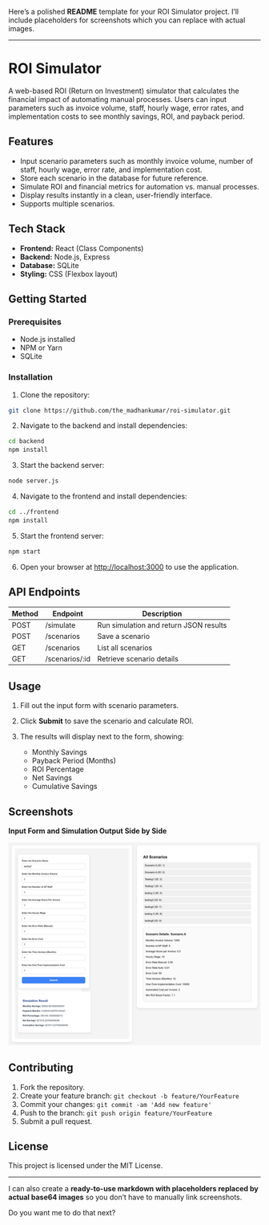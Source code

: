 Here’s a polished **README** template for your ROI Simulator project. I’ll include placeholders for screenshots which you can replace with actual images.

---

# ROI Simulator

A web-based ROI (Return on Investment) simulator that calculates the financial impact of automating manual processes. Users can input parameters such as invoice volume, staff, hourly wage, error rates, and implementation costs to see monthly savings, ROI, and payback period.

## Features

* Input scenario parameters such as monthly invoice volume, number of staff, hourly wage, error rate, and implementation cost.
* Store each scenario in the database for future reference.
* Simulate ROI and financial metrics for automation vs. manual processes.
* Display results instantly in a clean, user-friendly interface.
* Supports multiple scenarios.

## Tech Stack

* **Frontend:** React (Class Components)
* **Backend:** Node.js, Express
* **Database:** SQLite
* **Styling:** CSS (Flexbox layout)

## Getting Started

### Prerequisites

* Node.js installed
* NPM or Yarn
* SQLite

### Installation

1. Clone the repository:

```bash
git clone https://github.com/the_madhankumar/roi-simulator.git
```

2. Navigate to the backend and install dependencies:

```bash
cd backend
npm install
```

3. Start the backend server:

```bash
node server.js
```

4. Navigate to the frontend and install dependencies:

```bash
cd ../frontend
npm install
```

5. Start the frontend server:

```bash
npm start
```

6. Open your browser at [http://localhost:3000](http://localhost:3000) to use the application.

## API Endpoints

| Method | Endpoint         | Description                            |
| ------ | ---------------- | -------------------------------------- |
| POST   | /simulate        | Run simulation and return JSON results |
| POST   | /scenarios       | Save a scenario                        |
| GET    | /scenarios       | List all scenarios                     |
| GET    | /scenarios/:id   | Retrieve scenario details              |


## Usage

1. Fill out the input form with scenario parameters.
2. Click **Submit** to save the scenario and calculate ROI.
3. The results will display next to the form, showing:

   * Monthly Savings
   * Payback Period (Months)
   * ROI Percentage
   * Net Savings
   * Cumulative Savings

## Screenshots

**Input Form and Simulation Output Side by Side**

![Dashboard View](https://github.com/the-madhankumar/ROI_Simulator/blob/main/Data/output.png)


## Contributing

1. Fork the repository.
2. Create your feature branch: `git checkout -b feature/YourFeature`
3. Commit your changes: `git commit -am 'Add new feature'`
4. Push to the branch: `git push origin feature/YourFeature`
5. Submit a pull request.

## License

This project is licensed under the MIT License.

---

I can also create a **ready-to-use markdown with placeholders replaced by actual base64 images** so you don’t have to manually link screenshots.

Do you want me to do that next?
